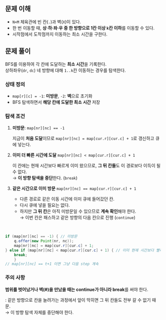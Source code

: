 ## 문제 이해

* `N×M` 체육관에 빈 칸(`.`)과 벽(`X`)이 있다.
* 한 번 이동할 때, **상·하·좌·우 중 한 방향으로 1칸 이상 `k`칸 이하**를 이동할 수 있다.
* 시작점에서 도착점까지 이동하는 최소 시간을 구한다.


## 문제 풀이
BFS를 이용하여 각 칸에 도달하는 **최소 시간**을 기록한다.  
상하좌우(`dr`, `dc`) 네 방향에 대해 `1..k`칸 이동하는 경우를 탐색한다.

### 상태 정의

* `map[r][c] = -1`: **미방문**, `-2`: **벽**으로 초기화
* BFS 탐색하면서 **해당 칸에 도달한 최소 시간** 저장

### 탐색 조건

1. **미방문**: `map[nr][nc] == -1`

   지금이 **처음 도달**이므로 `map[nr][nc] = map[cur.r][cur.c] + 1`로 갱신하고 큐에 넣는다.

2. **이미 더 빠른 시간에 도달** `map[nr][nc] < map[cur.r][cur.c] + 1`  

   이 칸에는 현재 시간보다 빠르게 이미 왔으므로, **그 뒤 칸들**도 이 경로보다 이득이 될 수 없다.  
   → **이 방향 탐색을 중단**한다. (`break`)

3. **같은 시간으로 이미 방문** `map[nr][nc] == map[cur.r][cur.c] + 1`

   * 다른 경로로 같은 이동 시간에 이미 큐에 들어갔던 칸.
   * 다시 큐에 넣을 필요는 없다.
   * 하지만 **그 뒤 칸**은 아직 미방문일 수 있으므로 **계속 확인**해야 한다.  
   → 이번 칸은 패스하고 같은 방향의 다음 칸으로 진행 (`continue`)

<br>

```java
if (map[nr][nc] == -1) { // 미방문
    q.offer(new Point(nr, nc));
    map[nr][nc] = map[cur.r][cur.c] + 1;
} else if (map[nr][nc] < map[cur.r][cur.c] + 1) { // 이미 현재 시간보다 빨리 도착.
    break;
    } 
// map[nr][nc] == t+1 이면 그냥 다음 step 계속
```

### 주의 사항
**범위를 벗어났거나 벽(#)을 만났을 때는 continue가 아니라 break**를 써야 한다.

: 같은 방향으로 칸을 늘려가는 과정에서 앞이 막히면 그 뒤 칸들도 전부 갈 수 없기 때문.  
→ 이 방향 탐색 자체를 중단해야 한다.
